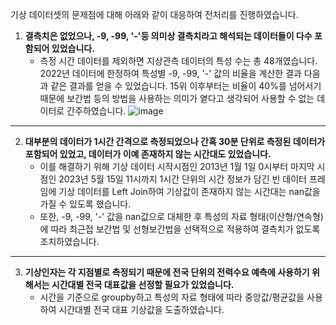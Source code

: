 기상 데이터셋의 문제점에 대해 아래와 같이 대응하여 전처리를 진행하였습니다.

1. **결측치은 없었으나, -9, -99, '-'등 의미상 결측치라고 해석되는 데이터들이 다수 포함되어 있었습니다.**
   * 측정 시간 데이터를 제외하면 지상관측 데이터의 특성 수는 총 48개였습니다. 2022년 데이터에 한정하여 특성별 -9, -99, '-' 값의 비율을 계산한 결과 다음과 같은 결과를 얻을 수 있었습니다. 15위 이후부터는 비율이 40%를 넘어서기 때문에 보간법 등의 방법을 사용하는 의미가 옅다고 생각되어 사용할 수 없는 데이터로 간주하였습니다.
![image](https://github.com/TAEJIN-AHN/Electricity-Load-Prediction/assets/125945387/e52ef153-2064-4355-8198-5c77fe82bbf6)

---

2. **대부분의 데이터가 1시간 간격으로 측정되었으나 간혹 30분 단위로 측정된 데이터가 포함되어 있었고, 데이터가 이예 존재하지 않는 시간대도 있었습니다.**
   * 이를 해결하기 위해 기상 데이터 시작시점인 2013년 1월 1일 0시부터 마지막 시점인 2023년 5월 15일 11시까지 1시간 단위의 시간 정보가 담긴 빈 데이터 프레임에 기상 데이터를 Left Join하여 기상값이 존재하지 않는 시간대는 nan값을 가질 수 있도록 했습니다.
   * 또한, -9, -99, '-' 값을 nan값으로 대체한 후 특성의 자료 형태(이산형/연속형)에 따라 최근접 보간법 및 선형보간법을 선택적으로 적용하여 결측치가 없도록 조치하였습니다.

---
   
3. **기상인자는 각 지점별로 측정되기 때문에 전국 단위의 전력수요 예측에 사용하기 위해서는 시간대별 전국 대표값을 선정할 필요가 있었습니다.**
   * 시간을 기준으로 groupby하고 특성의 자료 형태에 따라 중앙값/평균값을 사용하여 시간대별 전국 대표 기상값을 도출하였습니다.  
